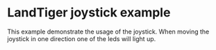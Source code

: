 
# LandTiger joystick example 

This example demonstrate the usage of the joystick. When moving the joystick in one direction one of the leds will light up.

